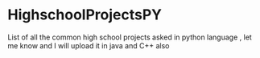 # HighschoolProjectsPY
List of all the common high school projects asked in python language , let me know and I will upload it in java and C++ also
